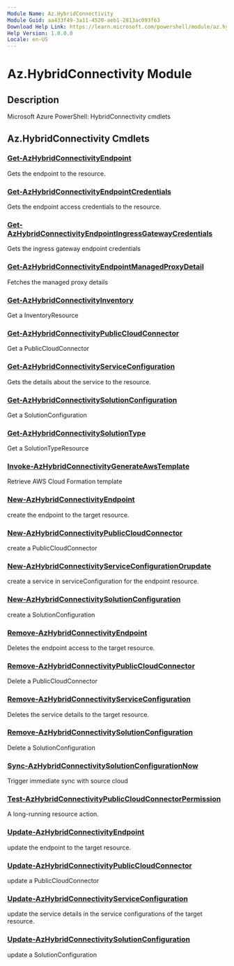 ```yaml
---
Module Name: Az.HybridConnectivity
Module Guid: aa433f49-3a11-4520-aeb1-2813ac093f63
Download Help Link: https://learn.microsoft.com/powershell/module/az.hybridconnectivity
Help Version: 1.0.0.0
Locale: en-US
---
```


# Az.HybridConnectivity Module
## Description
Microsoft Azure PowerShell: HybridConnectivity cmdlets

## Az.HybridConnectivity Cmdlets
### [Get-AzHybridConnectivityEndpoint](Get-AzHybridConnectivityEndpoint.md)
Gets the endpoint to the resource.

### [Get-AzHybridConnectivityEndpointCredentials](Get-AzHybridConnectivityEndpointCredentials.md)
Gets the endpoint access credentials to the resource.

### [Get-AzHybridConnectivityEndpointIngressGatewayCredentials](Get-AzHybridConnectivityEndpointIngressGatewayCredentials.md)
Gets the ingress gateway endpoint credentials

### [Get-AzHybridConnectivityEndpointManagedProxyDetail](Get-AzHybridConnectivityEndpointManagedProxyDetail.md)
Fetches the managed proxy details

### [Get-AzHybridConnectivityInventory](Get-AzHybridConnectivityInventory.md)
Get a InventoryResource

### [Get-AzHybridConnectivityPublicCloudConnector](Get-AzHybridConnectivityPublicCloudConnector.md)
Get a PublicCloudConnector

### [Get-AzHybridConnectivityServiceConfiguration](Get-AzHybridConnectivityServiceConfiguration.md)
Gets the details about the service to the resource.

### [Get-AzHybridConnectivitySolutionConfiguration](Get-AzHybridConnectivitySolutionConfiguration.md)
Get a SolutionConfiguration

### [Get-AzHybridConnectivitySolutionType](Get-AzHybridConnectivitySolutionType.md)
Get a SolutionTypeResource

### [Invoke-AzHybridConnectivityGenerateAwsTemplate](Invoke-AzHybridConnectivityGenerateAwsTemplate.md)
Retrieve AWS Cloud Formation template

### [New-AzHybridConnectivityEndpoint](New-AzHybridConnectivityEndpoint.md)
create the endpoint to the target resource.

### [New-AzHybridConnectivityPublicCloudConnector](New-AzHybridConnectivityPublicCloudConnector.md)
create a PublicCloudConnector

### [New-AzHybridConnectivityServiceConfigurationOrupdate](New-AzHybridConnectivityServiceConfigurationOrupdate.md)
create a service in serviceConfiguration for the endpoint resource.

### [New-AzHybridConnectivitySolutionConfiguration](New-AzHybridConnectivitySolutionConfiguration.md)
create a SolutionConfiguration

### [Remove-AzHybridConnectivityEndpoint](Remove-AzHybridConnectivityEndpoint.md)
Deletes the endpoint access to the target resource.

### [Remove-AzHybridConnectivityPublicCloudConnector](Remove-AzHybridConnectivityPublicCloudConnector.md)
Delete a PublicCloudConnector

### [Remove-AzHybridConnectivityServiceConfiguration](Remove-AzHybridConnectivityServiceConfiguration.md)
Deletes the service details to the target resource.

### [Remove-AzHybridConnectivitySolutionConfiguration](Remove-AzHybridConnectivitySolutionConfiguration.md)
Delete a SolutionConfiguration

### [Sync-AzHybridConnectivitySolutionConfigurationNow](Sync-AzHybridConnectivitySolutionConfigurationNow.md)
Trigger immediate sync with source cloud

### [Test-AzHybridConnectivityPublicCloudConnectorPermission](Test-AzHybridConnectivityPublicCloudConnectorPermission.md)
A long-running resource action.

### [Update-AzHybridConnectivityEndpoint](Update-AzHybridConnectivityEndpoint.md)
update the endpoint to the target resource.

### [Update-AzHybridConnectivityPublicCloudConnector](Update-AzHybridConnectivityPublicCloudConnector.md)
update a PublicCloudConnector

### [Update-AzHybridConnectivityServiceConfiguration](Update-AzHybridConnectivityServiceConfiguration.md)
update the service details in the service configurations of the target resource.

### [Update-AzHybridConnectivitySolutionConfiguration](Update-AzHybridConnectivitySolutionConfiguration.md)
update a SolutionConfiguration

